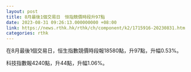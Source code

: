 ```yaml
---
layout: post
title: 8月最後1個交易日　恒指競價時段升97點
date: 2023-08-31 09:26:13.000000000 +08:00
link: https://news.rthk.hk/rthk/ch/component/k2/1715916-20230831.htm
categories: rthk
---
```


在8月最後1個交易日，恒生指數競價時段報18580點，升97點，升幅0.53%。

科技指數報4240點，升44點，升幅1.06%。
